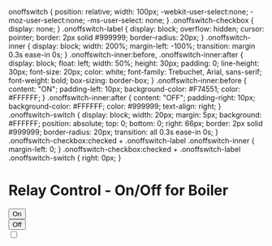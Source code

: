 <html>
<head>

  <link rel="stylesheet" type="text/css" href="https://maxcdn.bootstrapcdn.com/bootstrap/3.3.4/css/bootstrap.min.css">
  <link rel="stylesheet" type="text/css" href="style.css">
  <script type="text/javascript" src="https://code.jquery.com/jquery-2.1.4.min.js"></script>
  <script type="text/javascript" src="https://cdn.rawgit.com/Foliotek/AjaxQ/master/ajaxq.js"></script>
  <script type="text/javascript" src="https://cdn.rawgit.com/marcoschwartz/aREST.js/master/aREST.js"></script>
  <script type="text/javascript" src="script.js"></script>
  
onoffswitch {
    position: relative; width: 100px;
    -webkit-user-select:none; -moz-user-select:none; -ms-user-select: none;
}
.onoffswitch-checkbox {
    display: none;
}
.onoffswitch-label {
    display: block; overflow: hidden; cursor: pointer;
    border: 2px solid #999999; border-radius: 20px;
}
.onoffswitch-inner {
    display: block; width: 200%; margin-left: -100%;
    transition: margin 0.3s ease-in 0s;
}
.onoffswitch-inner:before, .onoffswitch-inner:after {
    display: block; float: left; width: 50%; height: 30px; padding: 0; line-height: 30px;
    font-size: 20px; color: white; font-family: Trebuchet, Arial, sans-serif; font-weight: bold;
    box-sizing: border-box;
}
.onoffswitch-inner:before {
    content: "ON";
    padding-left: 10px;
    background-color: #F74551; color: #FFFFFF;
}
.onoffswitch-inner:after {
    content: "OFF";
    padding-right: 10px;
    background-color: #FFFFFF; color: #999999;
    text-align: right;
}
.onoffswitch-switch {
    display: block; width: 20px; margin: 5px;
    background: #FFFFFF;
    position: absolute; top: 0; bottom: 0;
    right: 66px;
    border: 2px solid #999999; border-radius: 20px;
    transition: all 0.3s ease-in 0s; 
}
.onoffswitch-checkbox:checked + .onoffswitch-label .onoffswitch-inner {
    margin-left: 0;
}
.onoffswitch-checkbox:checked + .onoffswitch-label .onoffswitch-switch {
    right: 0px; 
}

</head>
<body>
<div class='container'>
 <h1>Relay Control - On/Off for Boiler</h1>
 <div class='row'>
   <div class="col-md-1"></div>
   <div class="col-md-2">
     <button id='on' class='btn btn-block btn-success'>On</button>
   </div>
  <div class="col-md-2">
    <button id='off' class='btn btn-block btn-danger'>Off</button>
  </div>
 </div>
</div>

<div class="onoffswitch">
    <input type="checkbox" name="onoffswitch" class="onoffswitch-checkbox" id="myonoffswitch">
    <label class="onoffswitch-label" for="myonoffswitch">
        <span class="onoffswitch-inner"></span>
        <span class="onoffswitch-switch"></span>
    </label>
</div>

</body>
</html>
